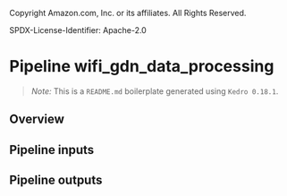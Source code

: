 Copyright Amazon.com, Inc. or its affiliates. All Rights Reserved.

SPDX-License-Identifier: Apache-2.0

# Pipeline wifi_gdn_data_processing

> *Note:* This is a `README.md` boilerplate generated using `Kedro 0.18.1`.

## Overview

<!---
Please describe your modular pipeline here.
-->

## Pipeline inputs

<!---
The list of pipeline inputs.
-->

## Pipeline outputs

<!---
The list of pipeline outputs.
-->
